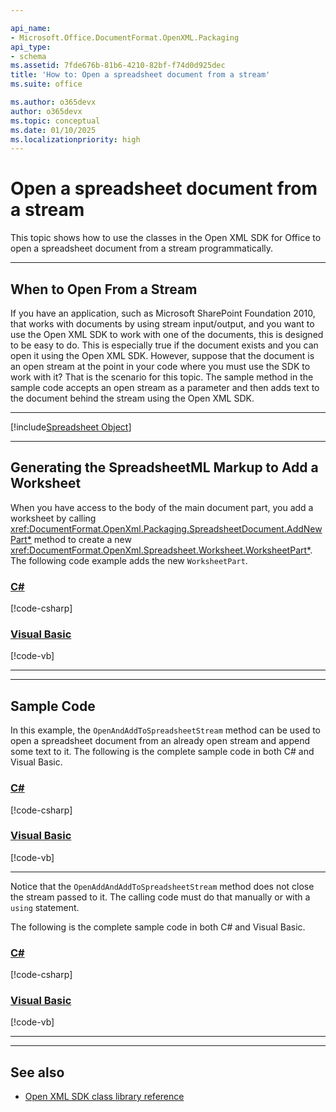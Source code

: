 ```yaml
---

api_name:
- Microsoft.Office.DocumentFormat.OpenXML.Packaging
api_type:
- schema
ms.assetid: 7fde676b-81b6-4210-82bf-f74d0d925dec
title: 'How to: Open a spreadsheet document from a stream'
ms.suite: office

ms.author: o365devx
author: o365devx
ms.topic: conceptual
ms.date: 01/10/2025
ms.localizationpriority: high
---
```

# Open a spreadsheet document from a stream

This topic shows how to use the classes in the Open XML SDK for
Office to open a spreadsheet document from a stream programmatically.



---------------------------------------------------------------------------------
## When to Open From a Stream
If you have an application, such as Microsoft SharePoint Foundation
2010, that works with documents by using stream input/output, and you
want to use the Open XML SDK to work with one of the documents, this
is designed to be easy to do. This is especially true if the document
exists and you can open it using the Open XML SDK. However, suppose
that the document is an open stream at the point in your code where you
must use the SDK to work with it? That is the scenario for this topic.
The sample method in the sample code accepts an open stream as a
parameter and then adds text to the document behind the stream using the
Open XML SDK.


--------------------------------------------------------------------------------

[!include[Spreadsheet Object](../includes/spreadsheet/spreadsheet-object.md)]

--------------------------------------------------------------------------------
## Generating the SpreadsheetML Markup to Add a Worksheet

When you have access to the body of the main document part, you add a
worksheet by calling <xref:DocumentFormat.OpenXml.Packaging.SpreadsheetDocument.AddNewPart*> method to
create a new <xref:DocumentFormat.OpenXml.Spreadsheet.Worksheet.WorksheetPart*>. The following code example
adds the new `WorksheetPart`.

### [C#](#tab/cs-2)
[!code-csharp[](../../samples/spreadsheet/open_from_a_stream/cs/Program.cs#snippet1)]

### [Visual Basic](#tab/vb-2)
[!code-vb[](../../samples/spreadsheet/open_from_a_stream/vb/Program.vb#snippet1)]
***


--------------------------------------------------------------------------------
## Sample Code

In this example, the `OpenAndAddToSpreadsheetStream` method can be used
to open a spreadsheet document from an already open stream and append
some text to it. The following is the complete sample code in both C\# and Visual Basic.

### [C#](#tab/cs-3)
[!code-csharp[](../../samples/spreadsheet/open_from_a_stream/cs/Program.cs#snippet2)]

### [Visual Basic](#tab/vb-3)
[!code-vb[](../../samples/spreadsheet/open_from_a_stream/vb/Program.vb#snippet2)]
***


Notice that the `OpenAddAndAddToSpreadsheetStream` method does not
close the stream passed to it. The calling code must do that manually
or with a `using` statement.

The following is the complete sample code in both C\# and Visual Basic.

### [C#](#tab/cs)
[!code-csharp[](../../samples/spreadsheet/open_from_a_stream/cs/Program.cs#snippet0)]

### [Visual Basic](#tab/vb)
[!code-vb[](../../samples/spreadsheet/open_from_a_stream/vb/Program.vb#snippet0)]
***

--------------------------------------------------------------------------------
## See also


- [Open XML SDK class library reference](/office/open-xml/open-xml-sdk)
